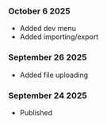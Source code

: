 ### October 6 2025
- Added dev menu
- Added importing/export
### September 26 2025
- Added file uploading
### September 24 2025
- Published
